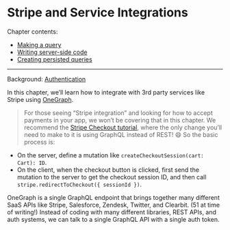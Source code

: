 # Stripe and Service Integrations

Chapter contents:

* [Making a query](making-a-query.md)
* [Writing server-side code](writing-server-side-code.md)
* [Creating persisted queries](creating-persisted-queries.md)

---

Background: [Authentication](../background/authentication.md)

In this chapter, we’ll learn how to integrate with 3rd party services like Stripe using [OneGraph](https://www.onegraph.com/). 

> For those seeing “Stripe integration” and looking for how to accept payments in your app, we won’t be covering that in this chapter. We recommend the [Stripe Checkout tutorial](https://stripe.com/docs/checkout/integration-builder), where the only change you’ll need to make to it is using GraphQL instead of REST! 😄 So the basic process is:

- On the server, define a mutation like `createCheckoutSession(cart: Cart): ID`.
- On the client, when the checkout button is clicked, first send the mutation to the server to get the checkout session ID, and then call `stripe.redirectToCheckout({ sessionId })`.

OneGraph is a single GraphQL endpoint that brings together many different SaaS APIs like Stripe, Salesforce, Zendesk, Twitter, and Clearbit. (51 at time of writing!) Instead of coding with many different libraries, REST APIs, and auth systems, we can talk to a single GraphQL API with a single auth token.
